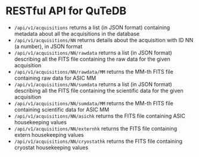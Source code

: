 # RESTful API for QuTeDB

- `/api/v1/acquisitions` returns a list (in JSON format) containing metadata about all the acquisitions in the database
- `/api/v1/acquisitions/NN` returns details about the acquisition with ID NN (a number), in JSON format
- `/api/v1/acquisitions/NN/rawdata` returns a list (in JSON format) describing all the FITS file containing the raw data for the given acquisition
- `/api/v1/acquisitions/NN/rawdata/MM` returns the MM-th FITS file containing raw data for ASIC MM
- `/api/v1/acquisitions/NN/sumdata` returns a list (in JSON format) describing all the FITS file containing the scientific data for the given acquisition
- `/api/v1/acquisitions/NN/sumdata/MM` returns the MM-th FITS file containing scientific data for ASIC MM
- `/api/v1/acquisitions/NN/asichk` returns the FITS file containing ASIC housekeeping values
- `/api/v1/acquisitions/NN/externhk` returns the FITS file containing extern housekeeping values
- `/api/v1/acquisitions/NN/cryostathk` returns the FITS file containing cryostat housekeeping values
